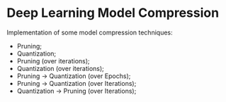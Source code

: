 # Deep Learning Model Compression

Implementation of some model compression techniques:
- Pruning;
- Quantization;
- Pruning (over iterations);
- Quantization (over iterations);
- Pruning -> Quantization (over Epochs);
- Pruning -> Quantization (over Iterations);
- Quantization -> Pruning (over Iterations);
